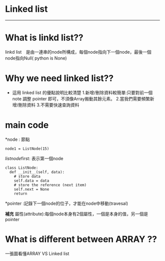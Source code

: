 # Linked list
_____________________________________

# What is linkd list??
linkd list　是由一連串的node所構成，每個node指向下一個node，最後一個node指向Null( python is None)

# Why we need linked list??
* 這用 linked list 的優點說明比較清楚
    1.新增/刪除資料較簡單:只要對前一個 note 調整 pointer 即可，不須像Array搬動其餘元素。
    2.當我們需要頻繁新增/刪除資料
    3.不需要快速查詢資料
#  main code

*node : 節點
```python=
node1 = ListNode(15)
```  
*listnode*first: 表示第一個node
```python=
class ListNode:
  def __init__(self, data): 
    # store data
    self.data = data
    # store the reference (next item)
    self.next = None
    return
 ```  
*pointer :記錄下一個node的位子，才能在node中移動(travesal)

**補充** 屬性(attribute):每個node本身有2個屬性，一個是本身的值，另一個是pointer

# What is different between ARRAY ??

一張圖看懂ARRAY VS Linked list

